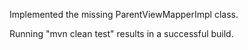 Implemented the missing ParentViewMapperImpl class. 

Running "mvn clean test" results in a successful build. 

